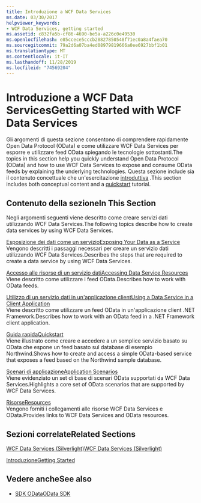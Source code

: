 ```yaml
---
title: Introduzione a WCF Data Services
ms.date: 03/30/2017
helpviewer_keywords:
- WCF Data Services, getting started
ms.assetid: c832fa5b-cf86-4690-be5a-a226c0e49530
ms.openlocfilehash: e85ccece5cccb28827850548f71ec0a8a4faea70
ms.sourcegitcommit: 79a2d6a07ba4ed08979819666a0ee6927bbf1b01
ms.translationtype: MT
ms.contentlocale: it-IT
ms.lasthandoff: 11/28/2019
ms.locfileid: "74569204"
---
```

# <a name="getting-started-with-wcf-data-services"></a><span data-ttu-id="9d4af-102">Introduzione a WCF Data Services</span><span class="sxs-lookup"><span data-stu-id="9d4af-102">Getting Started with WCF Data Services</span></span>
<span data-ttu-id="9d4af-103">Gli argomenti di questa sezione consentono di comprendere rapidamente Open Data Protocol (OData) e come utilizzare WCF Data Services per esporre e utilizzare feed OData spiegando le tecnologie sottostanti.</span><span class="sxs-lookup"><span data-stu-id="9d4af-103">The topics in this section help you quickly understand Open Data Protocol (OData) and how to use WCF Data Services to expose and consume OData feeds by explaining the underlying technologies.</span></span> <span data-ttu-id="9d4af-104">Questa sezione include sia il contenuto concettuale che un'esercitazione [introduttiva](quickstart-wcf-data-services.md) .</span><span class="sxs-lookup"><span data-stu-id="9d4af-104">This section includes both conceptual content and a [quickstart](quickstart-wcf-data-services.md) tutorial.</span></span>  
  
## <a name="in-this-section"></a><span data-ttu-id="9d4af-105">Contenuto della sezione</span><span class="sxs-lookup"><span data-stu-id="9d4af-105">In This Section</span></span>  
 <span data-ttu-id="9d4af-106">Negli argomenti seguenti viene descritto come creare servizi dati utilizzando WCF Data Services.</span><span class="sxs-lookup"><span data-stu-id="9d4af-106">The following topics describe how to create data services by using WCF Data Services.</span></span>  
  
 [<span data-ttu-id="9d4af-107">Esposizione dei dati come un servizio</span><span class="sxs-lookup"><span data-stu-id="9d4af-107">Exposing Your Data as a Service</span></span>](exposing-your-data-as-a-service-wcf-data-services.md)  
 <span data-ttu-id="9d4af-108">Vengono descritti i passaggi necessari per creare un servizio dati utilizzando WCF Data Services.</span><span class="sxs-lookup"><span data-stu-id="9d4af-108">Describes the steps that are required to create a data service by using WCF Data Services.</span></span>  
  
 [<span data-ttu-id="9d4af-109">Accesso alle risorse di un servizio dati</span><span class="sxs-lookup"><span data-stu-id="9d4af-109">Accessing Data Service Resources</span></span>](accessing-data-service-resources-wcf-data-services.md)  
 <span data-ttu-id="9d4af-110">Viene descritto come utilizzare i feed OData.</span><span class="sxs-lookup"><span data-stu-id="9d4af-110">Describes how to work with OData feeds.</span></span>  
  
 [<span data-ttu-id="9d4af-111">Utilizzo di un servizio dati in un'applicazione client</span><span class="sxs-lookup"><span data-stu-id="9d4af-111">Using a Data Service in a Client Application</span></span>](using-a-data-service-in-a-client-application-wcf-data-services.md)  
 <span data-ttu-id="9d4af-112">Viene descritto come utilizzare un feed OData in un'applicazione client .NET Framework.</span><span class="sxs-lookup"><span data-stu-id="9d4af-112">Describes how to work with an OData feed in a .NET Framework client application.</span></span>  
  
 [<span data-ttu-id="9d4af-113">Guida rapida</span><span class="sxs-lookup"><span data-stu-id="9d4af-113">Quickstart</span></span>](quickstart-wcf-data-services.md)  
 <span data-ttu-id="9d4af-114">Viene illustrato come creare e accedere a un semplice servizio basato su OData che espone un feed basato sul database di esempio Northwind.</span><span class="sxs-lookup"><span data-stu-id="9d4af-114">Shows how to create and access a simple OData-based service that exposes a feed based on the Northwind sample database.</span></span>  
  
 [<span data-ttu-id="9d4af-115">Scenari di applicazione</span><span class="sxs-lookup"><span data-stu-id="9d4af-115">Application Scenarios</span></span>](application-scenarios-wcf-data-services.md)  
 <span data-ttu-id="9d4af-116">Viene evidenziato un set di base di scenari OData supportati da WCF Data Services.</span><span class="sxs-lookup"><span data-stu-id="9d4af-116">Highlights a core set of OData scenarios that are supported by WCF Data Services.</span></span>  
  
 [<span data-ttu-id="9d4af-117">Risorse</span><span class="sxs-lookup"><span data-stu-id="9d4af-117">Resources</span></span>](wcf-data-services-resources.md)  
 <span data-ttu-id="9d4af-118">Vengono forniti i collegamenti alle risorse WCF Data Services e OData.</span><span class="sxs-lookup"><span data-stu-id="9d4af-118">Provides links to WCF Data Services and OData resources.</span></span>  
  
## <a name="related-sections"></a><span data-ttu-id="9d4af-119">Sezioni correlate</span><span class="sxs-lookup"><span data-stu-id="9d4af-119">Related Sections</span></span>  
 [<span data-ttu-id="9d4af-120">WCF Data Services (Silverlight)</span><span class="sxs-lookup"><span data-stu-id="9d4af-120">WCF Data Services (Silverlight)</span></span>](https://go.microsoft.com/fwlink/?LinkID=143149)  
  
 [<span data-ttu-id="9d4af-121">Introduzione</span><span class="sxs-lookup"><span data-stu-id="9d4af-121">Getting Started</span></span>](../adonet/ef/getting-started.md)  
  
## <a name="see-also"></a><span data-ttu-id="9d4af-122">Vedere anche</span><span class="sxs-lookup"><span data-stu-id="9d4af-122">See also</span></span>

- [<span data-ttu-id="9d4af-123">SDK OData</span><span class="sxs-lookup"><span data-stu-id="9d4af-123">OData SDK</span></span>](https://go.microsoft.com/fwlink/?LinkID=185248)
